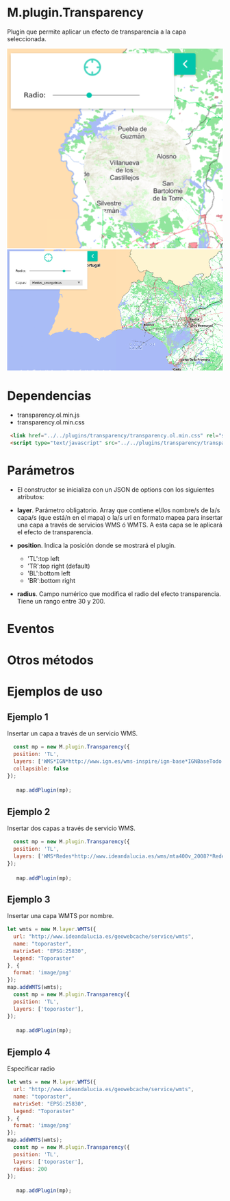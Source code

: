 # M.plugin.Transparency

Plugin que permite aplicar un efecto de transparencia a la capa seleccionada.

![Imagen1](./img/transparency_1.png)
![Imagen1](./img/transparency_2.png)

# Dependencias

- transparency.ol.min.js
- transparency.ol.min.css


```html
 <link href="../../plugins/transparency/transparency.ol.min.css" rel="stylesheet" />
 <script type="text/javascript" src="../../plugins/transparency/transparency.ol.min.js"></script>
```

# Parámetros

- El constructor se inicializa con un JSON de options con los siguientes atributos:

- **layer**. Parámetro obligatorio. Array que contiene el/los nombre/s de la/s capa/s (que está/n en el mapa) o la/s url en formato mapea para insertar una capa a través de servicios WMS ó WMTS. 
  A esta capa se le aplicará el efecto de transparencia.

- **position**. Indica la posición donde se mostrará el plugin.
  - 'TL':top left
  - 'TR':top right (default)
  - 'BL':bottom left
  - 'BR':bottom right

- **radius**. Campo numérico que modifica el radio del efecto transparencia. Tiene un rango entre 30 y 200.

# Eventos

# Otros métodos

# Ejemplos de uso

## Ejemplo 1
Insertar un capa a través de un servicio WMS.
```javascript
  const mp = new M.plugin.Transparency({
  position: 'TL',
  layers: ['WMS*IGN*http://www.ign.es/wms-inspire/ign-base*IGNBaseTodo'],
  collapsible: false
});

   map.addPlugin(mp);
```

## Ejemplo 2
Insertar dos capas a través de servicio WMS.
```javascript
  const mp = new M.plugin.Transparency({
  position: 'TL',
  layers: ['WMS*Redes*http://www.ideandalucia.es/wms/mta400v_2008?*Redes_energeticas', 'WMS*IGN*http://www.ign.es/wms-inspire/ign-base*IGNBaseTodo']
});

   map.addPlugin(mp);
```

## Ejemplo 3
Insertar una capa WMTS por nombre.
```javascript
let wmts = new M.layer.WMTS({
  url: "http://www.ideandalucia.es/geowebcache/service/wmts",
  name: "toporaster",
  matrixSet: "EPSG:25830",
  legend: "Toporaster"
}, {
  format: 'image/png'
});
map.addWMTS(wmts);
  const mp = new M.plugin.Transparency({
  position: 'TL',
  layers: ['toporaster'],
});

   map.addPlugin(mp);
```


## Ejemplo 4
Especificar radio
```javascript
let wmts = new M.layer.WMTS({
  url: "http://www.ideandalucia.es/geowebcache/service/wmts",
  name: "toporaster",
  matrixSet: "EPSG:25830",
  legend: "Toporaster"
}, {
  format: 'image/png'
});
map.addWMTS(wmts);
  const mp = new M.plugin.Transparency({
  position: 'TL',
  layers: ['toporaster'],
  radius: 200
});

   map.addPlugin(mp);
```
